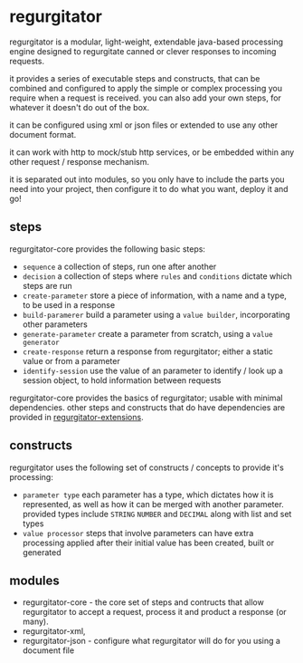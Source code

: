 regurgitator
============
regurgitator is a modular, light-weight, extendable java-based processing engine designed to regurgitate canned or clever responses to incoming requests.

it provides a series of executable steps and constructs, that can be combined and configured to apply the simple or complex processing you require when a request is received.
you can also add your own steps, for whatever it doesn't do out of the box. 

it can be configured using xml or json files or extended to use any other document format.

it can work with http to mock/stub http services, or be embedded within any other request / response mechanism.

it is separated out into modules, so you only have to include the parts you need into your project, then configure it to do what you want, deploy it and go!

steps
-----

regurgitator-core provides the following basic steps:
- ``sequence`` a collection of steps, run one after another
- ``decision`` a collection of steps where ``rules`` and ``conditions`` dictate which steps are run
- ``create-parameter`` store a piece of information, with a name and a type, to be used in a response
- ``build-paramerer`` build a parameter using a ``value builder``, incorporating other parameters
- ``generate-parameter`` create a parameter from scratch, using a ``value generator``
- ``create-response`` return a response from regurgitator; either a static value or from a parameter
- ``identify-session`` use the value of an parameter to identify / look up a session object, to hold information between requests

regurgitator-core provides the basics of regurgitator; usable with minimal dependencies. other steps and constructs that do have dependencies are provided in [regurgitator-extensions](https://github.com/talmeym/regurgitator-extensions).

constructs
----------

regurgitator uses the following set of constructs / concepts to provide it's processing:
- ``parameter type`` each parameter has a type, which dictates how it is represented, as well as how it can be merged with another parameter. provided types include ``STRING`` ``NUMBER`` and ``DECIMAL`` along with list and set types
- ``value processor`` steps that involve parameters can have extra processing applied after their initial value has been created, built or generated

modules
-------

- regurgitator-core - the core set of steps and contructs that allow regurgitator to accept a request, process it and product a response (or many).
- regurgitator-xml,
- regurgitator-json - configure what regurgitator will do for you using a document file
